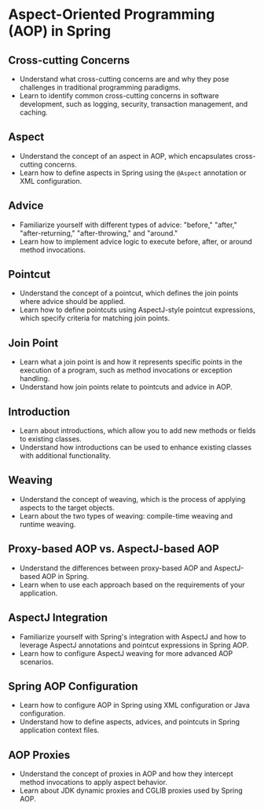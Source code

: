 # Aspect-Oriented Programming (AOP) in Spring

## Cross-cutting Concerns
- Understand what cross-cutting concerns are and why they pose challenges in traditional programming paradigms.
- Learn to identify common cross-cutting concerns in software development, such as logging, security, transaction management, and caching.

## Aspect
- Understand the concept of an aspect in AOP, which encapsulates cross-cutting concerns.
- Learn how to define aspects in Spring using the `@Aspect` annotation or XML configuration.

## Advice
- Familiarize yourself with different types of advice: "before," "after," "after-returning," "after-throwing," and "around."
- Learn how to implement advice logic to execute before, after, or around method invocations.

## Pointcut
- Understand the concept of a pointcut, which defines the join points where advice should be applied.
- Learn how to define pointcuts using AspectJ-style pointcut expressions, which specify criteria for matching join points.

## Join Point
- Learn what a join point is and how it represents specific points in the execution of a program, such as method invocations or exception handling.
- Understand how join points relate to pointcuts and advice in AOP.

## Introduction
- Learn about introductions, which allow you to add new methods or fields to existing classes.
- Understand how introductions can be used to enhance existing classes with additional functionality.

## Weaving
- Understand the concept of weaving, which is the process of applying aspects to the target objects.
- Learn about the two types of weaving: compile-time weaving and runtime weaving.

## Proxy-based AOP vs. AspectJ-based AOP
- Understand the differences between proxy-based AOP and AspectJ-based AOP in Spring.
- Learn when to use each approach based on the requirements of your application.

## AspectJ Integration
- Familiarize yourself with Spring's integration with AspectJ and how to leverage AspectJ annotations and pointcut expressions in Spring AOP.
- Learn how to configure AspectJ weaving for more advanced AOP scenarios.

## Spring AOP Configuration
- Learn how to configure AOP in Spring using XML configuration or Java configuration.
- Understand how to define aspects, advices, and pointcuts in Spring application context files.

## AOP Proxies
- Understand the concept of proxies in AOP and how they intercept method invocations to apply aspect behavior.
- Learn about JDK dynamic proxies and CGLIB proxies used by Spring AOP.
